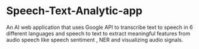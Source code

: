 # Speech-Text-Analytic-app
An AI web application that uses Google API to transcribe text to speech in 6 different languages and speech to text to extract meaningful features from audio speech like speech sentiment , NER and visualizing audio signals.
